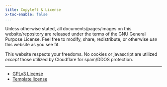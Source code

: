 ```yaml
---
title: Copyleft & License
x-toc-enable: false
...
```


Unless otherwise stated, all documents/pages/images on this website/repository
are released under the terms of the GNU General Purpose License. Feel free to
modify, share, redistribute, or otherwise *use* this website as you see fit.

This website respects your freedoms. No cookies or javascript are utilized
*except* those utilized by Cloudflare for spam/DDOS protection.

----

* [GPLv3 License](/licenses/license.html)
* [Template license](/licenses/template-license.html)
